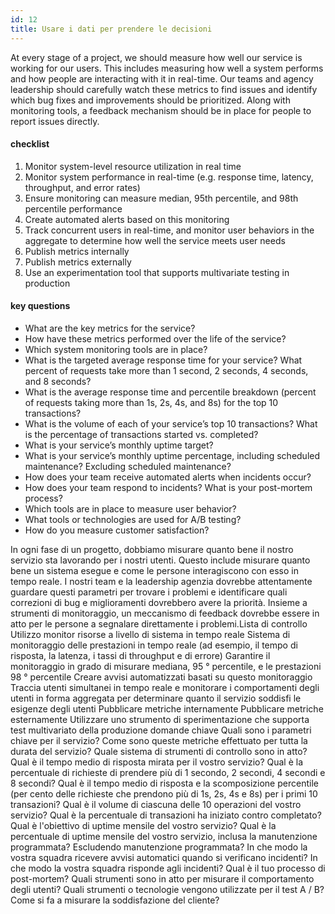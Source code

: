```yaml
---
id: 12
title: Usare i dati per prendere le decisioni
---
```


At every stage of a project, we should measure how well our service is working for our users. This includes measuring how well a system performs and how people are interacting with it in real-time. Our teams and agency leadership should carefully watch these metrics to find issues and identify which bug fixes and improvements should be prioritized. Along with monitoring tools, a feedback mechanism should be in place for people to report issues directly.

#### checklist
1. Monitor system-level resource utilization in real time
2. Monitor system performance in real-time (e.g. response time, latency, throughput, and error rates)
3. Ensure monitoring can measure median, 95th percentile, and 98th percentile performance
4. Create automated alerts based on this monitoring
5. Track concurrent users in real-time, and monitor user behaviors in the aggregate to determine how well the service meets user needs
6. Publish metrics internally
7. Publish metrics externally
8. Use an experimentation tool that supports multivariate testing in production


#### key questions
- What are the key metrics for the service?
- How have these metrics performed over the life of the service?
- Which system monitoring tools are in place?
- What is the targeted average response time for your service? What percent of requests take more than 1 second, 2 seconds, 4 seconds, and 8 seconds?
- What is the average response time and percentile breakdown (percent of requests taking more than 1s, 2s, 4s, and 8s) for the top 10 transactions?
- What is the volume of each of your service’s top 10 transactions? What is the percentage of transactions started vs. completed?
- What is your service’s monthly uptime target?
- What is your service’s monthly uptime percentage, including scheduled maintenance? Excluding scheduled maintenance?
- How does your team receive automated alerts when incidents occur?
- How does your team respond to incidents? What is your post-mortem process?
- Which tools are in place to measure user behavior?
- What tools or technologies are used for A/B testing?
- How do you measure customer satisfaction?


In ogni fase di un progetto, dobbiamo misurare quanto bene il nostro servizio sta lavorando per i nostri utenti. Questo include misurare quanto bene un sistema esegue e come le persone interagiscono con esso in tempo reale. I nostri team e la leadership agenzia dovrebbe attentamente guardare questi parametri per trovare i problemi e identificare quali correzioni di bug e miglioramenti dovrebbero avere la priorità. Insieme a strumenti di monitoraggio, un meccanismo di feedback dovrebbe essere in atto per le persone a segnalare direttamente i problemi.Lista di controllo
Utilizzo monitor risorse a livello di sistema in tempo reale
Sistema di monitoraggio delle prestazioni in tempo reale (ad esempio, il tempo di risposta, la latenza, i tassi di throughput e di errore)
Garantire il monitoraggio in grado di misurare mediana, 95 ° percentile, e le prestazioni 98 ° percentile
Creare avvisi automatizzati basati su questo monitoraggio
Traccia utenti simultanei in tempo reale e monitorare i comportamenti degli utenti in forma aggregata per determinare quanto il servizio soddisfi le esigenze degli utenti
Pubblicare metriche internamente
Pubblicare metriche esternamente
Utilizzare uno strumento di sperimentazione che supporta test multivariato della produzione
domande chiave
Quali sono i parametri chiave per il servizio?
Come sono queste metriche effettuato per tutta la durata del servizio?
Quale sistema di strumenti di controllo sono in atto?
Qual è il tempo medio di risposta mirata per il vostro servizio? Qual è la percentuale di richieste di prendere più di 1 secondo, 2 secondi, 4 secondi e 8 secondi?
Qual è il tempo medio di risposta e la scomposizione percentile (per cento delle richieste che prendono più di 1s, 2s, 4s e 8s) per i primi 10 transazioni?
Qual è il volume di ciascuna delle 10 operazioni del vostro servizio? Qual è la percentuale di transazioni ha iniziato contro completato?
Qual è l'obiettivo di uptime mensile del vostro servizio?
Qual è la percentuale di uptime mensile del vostro servizio, inclusa la manutenzione programmata? Escludendo manutenzione programmata?
In che modo la vostra squadra ricevere avvisi automatici quando si verificano incidenti?
In che modo la vostra squadra risponde agli incidenti? Qual è il tuo processo di post-mortem?
Quali strumenti sono in atto per misurare il comportamento degli utenti?
Quali strumenti o tecnologie vengono utilizzate per il test A / B?
Come si fa a misurare la soddisfazione del cliente?